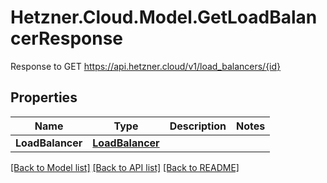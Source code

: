 # Hetzner.Cloud.Model.GetLoadBalancerResponse
Response to GET https://api.hetzner.cloud/v1/load_balancers/{id}

## Properties

Name | Type | Description | Notes
------------ | ------------- | ------------- | -------------
**LoadBalancer** | [**LoadBalancer**](LoadBalancer.md) |  | 

[[Back to Model list]](../../README.md#documentation-for-models) [[Back to API list]](../../README.md#documentation-for-api-endpoints) [[Back to README]](../../README.md)

